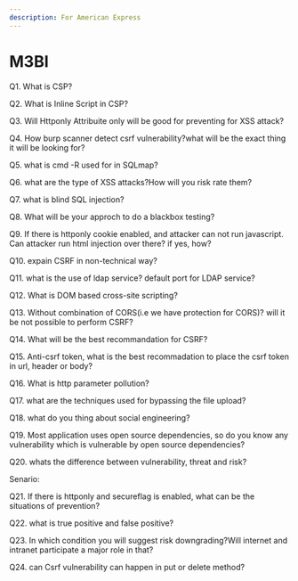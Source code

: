 ```yaml
---
description: For American Express
---
```


# M3BI

Q1. What is CSP?

Q2.  What is Inline Script in CSP?

Q3.  Will Httponly Attribuite only will be good for preventing for XSS attack?

Q4.  How burp scanner detect csrf vulnerability?what will be the exact thing it will be looking for?

Q5.  what is cmd -R used for in SQLmap?

Q6.  what are the type of XSS attacks?How will you risk rate them?

Q7.  what is blind SQL injection?&#x20;

Q8. What will be your approch to do a blackbox testing?

Q9. If there is httponly cookie enabled, and attacker can not run javascript. Can attacker run html injection over there? if yes, how?

Q10.  expain CSRF in non-technical way?

Q11. what is the use of ldap service? default port for LDAP service?

Q12. What is DOM based cross-site scripting?&#x20;

Q13. Without combination of CORS(i.e we have protection for CORS)? will it be not possible to perform CSRF?

Q14.  What will be the best recommandation for CSRF?&#x20;

Q15. Anti-csrf token, what is the best recommadation to place the csrf token in url, header or body?

Q16.  What is http parameter pollution?&#x20;

Q17. what are the techniques used for bypassing the file upload?&#x20;

Q18. what do you thing about social engineering?&#x20;

Q19. Most application uses open source dependencies, so do you know any vulnerability which is vulnerable by open source dependencies?&#x20;

Q20. whats the difference between vulnerability, threat and risk?

Senario:&#x20;

Q21. If there is httponly and secureflag is enabled, what can be the situations of prevention?

Q22. what is true positive and false positive?&#x20;

Q23. In which condition you will suggest risk downgrading?Will internet and intranet participate a major role in that?&#x20;

Q24. can Csrf vulnerability can happen in put or delete method?
